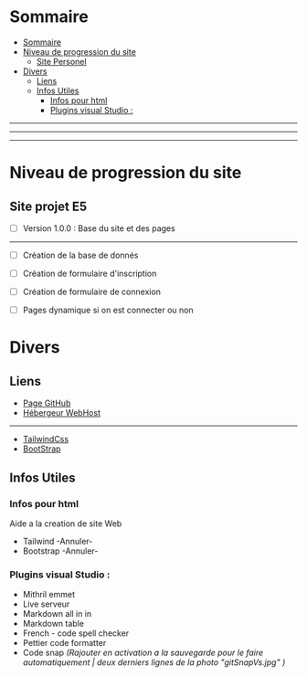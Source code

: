 # Sommaire

- [Sommaire](#sommaire)
- [Niveau de progression du site](#niveau-de-progression-du-site)
  - [Site Personel](#site-personel)
- [Divers](#divers)
  - [Liens](#liens)
  - [Infos Utiles](#infos-utiles)
    - [Infos pour html](#infos-pour-html)
    - [Plugins visual Studio :](#plugins-visual-studio-)

---
---
---

# Niveau de progression du site

## Site projet E5

- [ ] Version 1.0.0 : Base du site et des pages

---

- [ ] Création de la base de donnés
- [ ] Création  de formulaire d'inscription
- [ ] Création  de formulaire de connexion
- [ ] Pages dynamique si on est connecter ou non


# Divers

## Liens

- [Page GitHub](https://github.com/Mfxof/EpreuveE5-WebApplication)
- [Hébergeur WebHost](https://panel.000webhost.com/)

---

- [TailwindCss](https://tailwindcss.com/docs/installation)
- [BootStrap](https://getbootstrap.com/docs/5.0/getting-started/introduction/)

## Infos Utiles

### Infos pour html

Aide a la creation de site Web

- Tailwind -Annuler-
- Bootstrap -Annuler-

### Plugins visual Studio :

- Mithril emmet
- Live serveur
- Markdown all in in
- Markdown table
- French - code spell checker
- Pettier code formatter
- Code snap *(Rajouter en activation a la sauvegarde pour le faire automatiquement | deux derniers lignes de la photo "gitSnapVs.jpg" )*

